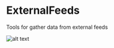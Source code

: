 # ExternalFeeds
Tools for gather data from external feeds


![alt text](https://github.com/yorkdevelopers/extenalfeeds/documentation/Overview.png "Overview")
